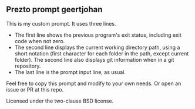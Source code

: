 ## Prezto prompt geertjohan

This is my custom prompt. It uses three lines.
 - The first line shows the previous program's exit status, including exit code when not zero.
 - The second line displays the current working directory path, using a short notation (first character for each folder in the path, except current folder). The second line also displays git information when in a git repository.
 - The last line is the prompt input line, as usual.

Feel free to copy this prompt and modify to your own needs. Or open an issue or PR at this repo.

Licensed under the two-clause BSD license.